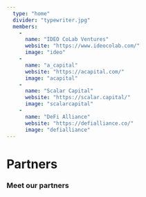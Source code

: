 ```yaml
---
  type: "home"
  divider: "typewriter.jpg"
  members:
    -
      name: "IDEO CoLab Ventures"
      website: "https://www.ideocolab.com/"
      image: "ideo"
    -
      name: "a_capital"
      website: "https://acapital.com/"
      image: "acapital"
    -
      name: "Scalar Capital"
      website: "https://scalar.capital/"
      image: "scalarcapital"
    -
      name: "DeFi Alliance"
      website: "https://defialliance.co/"
      image: "defialliance"
---
```


# Partners

### Meet our partners
